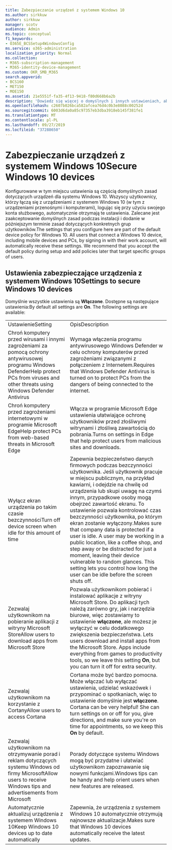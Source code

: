 ```yaml
---
title: Zabezpieczanie urządzeń z systemem Windows 10
ms.author: sirkkuw
author: sirkkuw
manager: scotv
audience: Admin
ms.topic: conceptual
f1_keywords:
- O365E_BCSSetup4WindowsConfig
ms.service: o365-administration
localization_priority: Normal
ms.collection:
- M365-subscription-management
- M365-identity-device-management
ms.custom: OKR_SMB_M365
search.appverid:
- BCS160
- MET150
- MOE150
ms.assetid: 21e5551f-fa35-4f13-9418-f80d668b6a2b
description: 'Dowiedz się więcej o domyślnych i innych ustawieniach, aby zabezpieczyć urządzenia z systemem Windows 10. '
ms.openlocfilehash: c2607b026bca582afcea76d4c0b3e8088c00252d
ms.sourcegitcommit: 6003d6da0a85c97357eb3dba3918eb145f381fe1
ms.translationtype: MT
ms.contentlocale: pl-PL
ms.lasthandoff: 09/27/2019
ms.locfileid: "37288650"
---
```

# <a name="secure-windows-10-devices"></a><span data-ttu-id="04e75-103">Zabezpieczanie urządzeń z systemem Windows 10</span><span class="sxs-lookup"><span data-stu-id="04e75-103">Secure Windows 10 devices</span></span>

<span data-ttu-id="04e75-p101">Konfigurowane w tym miejscu ustawienia są częścią domyślnych zasad dotyczących urządzeń dla systemu Windows 10. Wszyscy użytkownicy, którzy łączą się z urządzeniami z systemem Windows 10 (w tym z urządzeniami przenośnymi i komputerami), logując się przy użyciu swojego konta służbowego, automatycznie otrzymają te ustawienia. Zalecane jest zaakceptowanie domyślnych zasad podczas instalacji i dodanie w późniejszym terminie zasad dotyczących konkretnych grup użytkowników.</span><span class="sxs-lookup"><span data-stu-id="04e75-p101">The settings that you configure here are part of the default device policy for Windows 10. All users that connect a Windows 10 device, including mobile devices and PCs, by signing in with their work account, will automatically receive these settings. We recommend that you accept the default policy during setup and add policies later that target specific groups of users.</span></span>
  
## <a name="settings-to-secure-windows-10-devices"></a><span data-ttu-id="04e75-107">Ustawienia zabezpieczające urządzenia z systemem Windows 10</span><span class="sxs-lookup"><span data-stu-id="04e75-107">Settings to secure Windows 10 devices</span></span>

<span data-ttu-id="04e75-p102">Domyślnie wszystkie ustawienia są **Włączone**. Dostępne są następujące ustawienia:</span><span class="sxs-lookup"><span data-stu-id="04e75-p102">By default all settings are **On**. The following settings are available:</span></span>
  
|||
|:-----|:-----|
|<span data-ttu-id="04e75-110">Ustawienie</span><span class="sxs-lookup"><span data-stu-id="04e75-110">Setting</span></span>  <br/> |<span data-ttu-id="04e75-111">Opis</span><span class="sxs-lookup"><span data-stu-id="04e75-111">Description</span></span>  <br/> |
|<span data-ttu-id="04e75-112">Chroń komputery przed wirusami i innymi zagrożeniami za pomocą ochrony antywirusowej programu Windows Defender</span><span class="sxs-lookup"><span data-stu-id="04e75-112">Help protect PCs from viruses and other threats using Windows Defender Antivirus</span></span>  <br/> |<span data-ttu-id="04e75-113">Wymaga włączenia programu antywirusowego Windows Defender w celu ochrony komputerów przed zagrożeniami związanymi z połączeniem z Internetem.</span><span class="sxs-lookup"><span data-stu-id="04e75-113">Requires that Windows Defender Antivirus is turned on to protect PCs from the dangers of being connected to the internet.</span></span>  <br/> |
|<span data-ttu-id="04e75-114">Chroń komputery przed zagrożeniami internetowymi w programie Microsoft Edge</span><span class="sxs-lookup"><span data-stu-id="04e75-114">Help protect PCs from web-based threats in Microsoft Edge</span></span>  <br/> |<span data-ttu-id="04e75-115">Włącza w programie Microsoft Edge ustawienia ułatwiające ochronę użytkowników przed złośliwymi witrynami i złośliwą zawartością do pobrania.</span><span class="sxs-lookup"><span data-stu-id="04e75-115">Turns on settings in Edge that help protect users from malicious sites and downloads.</span></span>  <br/> |
|<span data-ttu-id="04e75-116">Wyłącz ekran urządzenia po takim czasie bezczynności</span><span class="sxs-lookup"><span data-stu-id="04e75-116">Turn off device screen when idle for this amount of time</span></span>  <br/> |<span data-ttu-id="04e75-p103">Zapewnia bezpieczeństwo danych firmowych podczas bezczynności użytkownika. Jeśli użytkownik pracuje w miejscu publicznym, na przykład kawiarni, i odejdzie na chwilę od urządzenia lub skupi uwagę na czymś innym, przypadkowe osoby mogą obejrzeć zawartość ekranu. To ustawienie pozwala kontrolować czas bezczynności użytkownika, po którym ekran zostanie wyłączony.</span><span class="sxs-lookup"><span data-stu-id="04e75-p103">Makes sure that company data is protected if a user is idle. A user may be working in a public location, like a coffee shop, and step away or be distracted for just a moment, leaving their device vulnerable to random glances. This setting lets you control how long the user can be idle before the screen shuts off.</span></span>  <br/> |
|<span data-ttu-id="04e75-120">Zezwalaj użytkownikom na pobieranie aplikacji z witryny Microsoft Store</span><span class="sxs-lookup"><span data-stu-id="04e75-120">Allow users to download apps from Microsoft Store</span></span>  <br/> |<span data-ttu-id="04e75-p104">Pozwala użytkownikom pobierać i instalować aplikacje z witryny Microsoft Store. Do aplikacji tych należą zarówno gry, jak i narzędzia biurowe, więc zostawiamy to ustawienie **włączone**, ale możesz je wyłączyć w celu dodatkowego zwiększenia bezpieczeństwa.  </span><span class="sxs-lookup"><span data-stu-id="04e75-p104">Lets users download and install apps from the Microsoft Store. Apps include everything from games to productivity tools, so we leave this setting **On**, but you can turn it off for extra security.  </span></span><br/> |
|<span data-ttu-id="04e75-123">Zezwalaj użytkownikom na korzystanie z Cortany</span><span class="sxs-lookup"><span data-stu-id="04e75-123">Allow users to access Cortana</span></span>  <br/> |<span data-ttu-id="04e75-p105">Cortana może być bardzo pomocna. Może włączać lub wyłączać ustawienia, udzielać wskazówek i przypominać o spotkaniach, więc to ustawienie domyślnie jest **włączone**.  </span><span class="sxs-lookup"><span data-stu-id="04e75-p105">Cortana can be very helpful! She can turn settings on or off for you, give directions, and make sure you're on time for appointments, so we keep this **On** by default.  </span></span><br/> |
|<span data-ttu-id="04e75-126">Zezwalaj użytkownikom na otrzymywanie porad i reklam dotyczących systemu Windows od firmy Microsoft</span><span class="sxs-lookup"><span data-stu-id="04e75-126">Allow users to receive Windows tips and advertisements from Microsoft</span></span>  <br/> |<span data-ttu-id="04e75-127">Porady dotyczące systemu Windows mogą być przydatne i ułatwiać użytkownikom zapoznawanie się nowymi funkcjami.</span><span class="sxs-lookup"><span data-stu-id="04e75-127">Windows tips can be handy and help orient users when new features are released.</span></span>  <br/> |
|<span data-ttu-id="04e75-128">Automatycznie aktualizuj urządzenia z systemem Windows 10</span><span class="sxs-lookup"><span data-stu-id="04e75-128">Keep Windows 10 devices up to date automatically</span></span>  <br/> |<span data-ttu-id="04e75-129">Zapewnia, że urządzenia z systemem Windows 10 automatycznie otrzymują najnowsze aktualizacje.</span><span class="sxs-lookup"><span data-stu-id="04e75-129">Makes sure that Windows 10 devices automatically receive the latest updates.</span></span>  <br/> |
   

